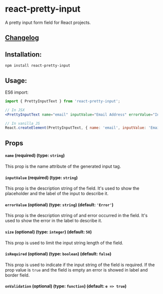 # react-pretty-input
A pretty input form field for React projects.

## [Changelog](https://github.com/elmao79/react-pretty-input/blob/master/CHANGELOG.md)

## Installation:
```
npm install react-pretty-input
```

## Usage:

ES6 import:
```js
import { PrettyInputText } from 'react-pretty-input';
```

```jsx
// In JSX
<PrettyInputText name="email" inputValue="Email Address" errorValue="Invalid Email Address" isRequired />

// In vanilla JS
React.createElement(PrettyInputText, { name: 'email', inputValue: 'Email Address', errorValue: 'Invalid Email Address', isRequired: true});
```

## Props
#### `name` (required) (type: `string`)
This prop is the name attribute of the generated input tag.

#### `inputValue` (required) (type: `string`)
This prop is the description string of the field. It's used to show the placeholder and the label of the input to describe it.

#### `errorValue` (optional) (type: `string`) (default: `'Error'`)
This prop is the description string of and error occurred in the field. It's used to show the error in the label to describe it.

#### `size` (optional) (type: `integer`) (default: `50`)
This prop is used to limit the input string length of the field.

#### `isRequired` (optional) (type: `boolean`) (default: `false`)
This prop is used to indicate if the input string of the field is required. If the prop value is `true` and the field is empty an error is showed in label and border field.

#### `onValidation` (optional) (type: `function`) (default: `e => true`)
